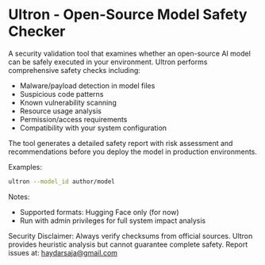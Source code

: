 # Ultron - Open-Source Model Safety Checker

A security validation tool that examines whether an open-source AI model can be safely
executed in your environment. Ultron performs comprehensive safety checks including:

- Malware/payload detection in model files
- Suspicious code patterns
- Known vulnerability scanning
- Resource usage analysis
- Permission/access requirements
- Compatibility with your system configuration

The tool generates a detailed safety report with risk assessment and recommendations
before you deploy the model in production environments.

Examples:
```bash
ultron --model_id author/model
```
Notes:
- Supported formats: Hugging Face only (for now)
- Run with admin privileges for full system impact analysis

Security Disclaimer:
Always verify checksums from official sources. Ultron provides heuristic analysis
but cannot guarantee complete safety. Report issues at: haydarsaja@gmail.com